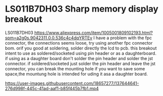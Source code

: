 # LS011B7DH03 Sharp memory display breakout
LS011B7DH03 https://www.aliexpress.com/item/1005001809102193.html?spm=a2g0s.9042311.0.0.536c4c4dqYRTEv
I have a problem with the fpc connector, the connections seems loose, try using another fpc connector bom. orif you good at soldering, solder directly the lcd to pcb.
this breakout intent to use as soldered/socketed using pin header or as a daughterboard. if using as a daughter board don't solder the pin header and solder the jst connector. if soldered/socketed just solder the pin header and leave the jst connector, you can break the mounting hole if you want to save some space,the mountung hole is intended for uding it asa a daughter board.



https://user-images.githubusercontent.com/18657277/137644641-276d998f-445c-41ad-aaf1-b85f445b7fb1.mp4

